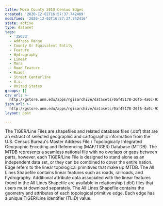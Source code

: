 ```yaml
---
title: Mora County 2010 Census Edges
created: '2020-12-02T16:57:37.742409'
modified: '2020-12-02T16:57:37.742416'
state: active
type: dataset
tags:
  - '35033'
  - Address Range
  - County Or Equivalent Entity
  - Feature
  - Hydrography
  - Linear
  - Mora
  - Road Feature
  - Roads
  - Street Centerline
  - U.s.
  - United States
groups: []
csv_url: >-
  http://gstore.unm.edu/apps/rgisarchive/datasets/0af45178-26f5-4a0c-93c3-ded5cf976a68/tl_2010_35033_edges.derived.csv
json_url: >-
  http://gstore.unm.edu/apps/rgisarchive/datasets/0af45178-26f5-4a0c-93c3-ded5cf976a68/tl_2010_35033_edges.derived.json
layout: post

---
```

The TIGER/Line Files are shapefiles and related database files (.dbf) that are an extract of selected geographic and cartographic information from the U.S. Census Bureau's Master Address File / Topologically Integrated Geographic Encoding and Referencing (MAF/TIGER) Database (MTDB).  The MTDB represents a seamless national file with no overlaps or gaps between parts, however, each TIGER/Line File is designed to stand alone as an independent data set, or they can be combined to cover the entire nation.  Edge refers to the linear topological primitives that make up MTDB.  The All Lines Shapefile contains linear features such as roads, railroads, and hydrography.  Additional attribute data associated with the linear features found in the All Lines Shapefile are available in relationship (.dbf) files that users must download separately.  The All Lines Shapefile contains the geometry and attributes of each topological primitive edge.  Each edge has a unique TIGER/Line identifier (TLID) value.  

